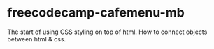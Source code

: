 # freecodecamp-cafemenu-mb
The start of using CSS styling on top of html. How to connect objects between html &amp; css.
